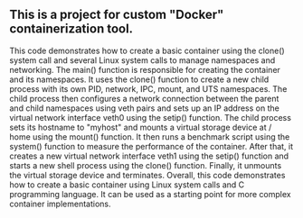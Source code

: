 ## This is a project for custom "Docker" containerization tool.
This code demonstrates how to create a basic container using the clone() system call and several Linux system calls to manage namespaces and networking.
The main() function is responsible for creating the container and its namespaces. It uses the clone() function to create a new child process with its own PID, network, IPC, mount, and UTS namespaces. The child process then configures a network connection between the parent and child namespaces using veth pairs and sets up an IP address on the virtual network interface veth0 using the setip() function.
The child process sets its hostname to "myhost" and mounts a virtual storage device at / home using the mount() function. It then runs a benchmark script using the system() function to measure the performance of the container. After that, it creates a new virtual network interface veth1 using the setip() function and starts a new shell process using the clone() function. Finally, it unmounts the virtual storage device and terminates.
Overall, this code demonstrates how to create a basic container using Linux system calls and C programming language. It can be used as a starting point for more complex container implementations.
